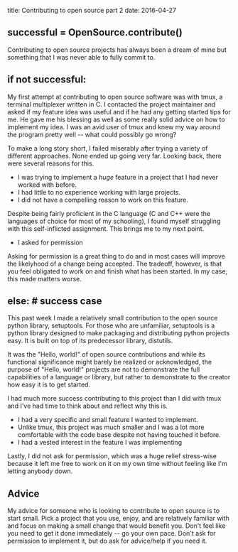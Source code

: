 title: Contributing to open source part 2
date: 2016-04-27

## successful = OpenSource.contribute()
Contributing to open source projects has always been a dream of mine but
something that I was never able to fully commit to.

## if not successful:

My first attempt at contributing to open source software was with tmux, a
terminal multiplexer written in C. I contacted the project maintainer and asked
if my feature idea was useful and if he had any getting started tips for me. He
gave me his blessing as well as some really solid advice on how to implement my
idea. I was an avid user of tmux and knew my way around the program pretty well
 -- what could possibly go wrong?

To make a long story short, I failed miserably after trying a variety of
different approaches. None ended up going very far. Looking back, there were
several reasons for this.

* I was trying to implement a *huge* feature in a project that I had never
  worked with before.
* I had little to no experience working with large projects.
* I did not have a compelling reason to work on this feature.

Despite being fairly proficient in the C language (C and C++ were the languages
of choice for most of my schooling), I found myself struggling with this
self-inflicted assignment. This brings me to my next point.

* I asked for permission

Asking for permission is a great thing to do and in most cases will improve the
likelyhood of a change being accepted. The tradeoff, however, is that you feel
obligated to work on and finish what has been started. In my case, this made
matters worse.

## else:  # success case

This past week I made a relatively small contribution to the open source python
library, setuptools. For those who are unfamiliar, setuptools is a python
library designed to make packaging and distributing python projects easy. It is
built on top of its predecessor library, distutils.

It was the "Hello, world!" of open source contributions and while its
functional significance might barely be realized or acknowledged, the purpose
of "Hello, world!" projects are not to demonstrate the full capabilities of a
language or library, but rather to demonstrate to the creator how easy it is to
get started.

I had much more success contributing to this project than I did with tmux and
I've had time to think about and reflect why this is.

* I had a very specific and small feature I wanted to implement.
* Unlike tmux, this project was much smaller and I was a lot more comfortable
  with the code base despite not having touched it before.
* I had a vested interest in the feature I was implementing

Lastly, I did not ask for permission, which was a huge relief stress-wise
because it left me free to work on it on my own time without feeling like I'm
letting anybody down.

## Advice
My advice for someone who is looking to contribute to open source is to start
small. Pick a project that you use, enjoy, and are relatively familiar with and
focus on making a small change that would benefit you. Don't feel like you need
to get it done immediately -- go your own pace. Don't ask for permission
to implement it, but do ask for advice/help if you need it.
